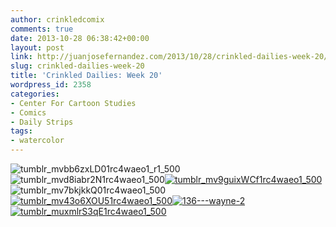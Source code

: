 ```yaml
---
author: crinkledcomix
comments: true
date: 2013-10-28 06:38:42+00:00
layout: post
link: http://juanjosefernandez.com/2013/10/28/crinkled-dailies-week-20/
slug: crinkled-dailies-week-20
title: 'Crinkled Dailies: Week 20'
wordpress_id: 2358
categories:
- Center For Cartoon Studies
- Comics
- Daily Strips
tags:
- watercolor
---
```


![tumblr_mvbb6zxLD01rc4waeo1_r1_500](http://fernandezjuanjose.files.wordpress.com/2013/10/tumblr_mvbb6zxld01rc4waeo1_r1_500.gif)![tumblr_mvd8iabr2N1rc4waeo1_500](http://fernandezjuanjose.files.wordpress.com/2013/10/tumblr_mvd8iabr2n1rc4waeo1_500.gif)[![tumblr_mv9guixWCf1rc4waeo1_500](http://fernandezjuanjose.files.wordpress.com/2013/10/tumblr_mv9guixwcf1rc4waeo1_500.gif)](http://fernandezjuanjose.files.wordpress.com/2013/10/tumblr_mv9guixwcf1rc4waeo1_500.gif)![tumblr_mv7bkjkkQ01rc4waeo1_500](http://fernandezjuanjose.files.wordpress.com/2013/10/tumblr_mv7bkjkkq01rc4waeo1_500.gif)[![tumblr_mv43o6XOU51rc4waeo1_500](http://fernandezjuanjose.files.wordpress.com/2013/10/tumblr_mv43o6xou51rc4waeo1_500.gif)](http://fernandezjuanjose.files.wordpress.com/2013/10/tumblr_mv43o6xou51rc4waeo1_500.gif)[![136---wayne-2](http://fernandezjuanjose.files.wordpress.com/2013/10/136-wayne-2.gif)](http://fernandezjuanjose.files.wordpress.com/2013/10/tumblr_mvd8iabr2n1rc4waeo1_500.gif) [![tumblr_muxmlrS3qE1rc4waeo1_500](http://fernandezjuanjose.files.wordpress.com/2013/10/tumblr_muxmlrs3qe1rc4waeo1_500.gif)](http://fernandezjuanjose.files.wordpress.com/2013/10/tumblr_muxmlrs3qe1rc4waeo1_500.gif)
